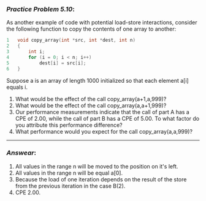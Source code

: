### ***Practice Problem 5.10***:
As another example of code with potential load-store interactions, consider the following function to copy the contents of one array to another:  

```C
1   void copy_array(int *src, int *dest, int n)
2   {
3       int i;
4       for (i = 0; i < n; i++)
5           dest[i] = src[i];
6   }
```  

Suppose a is an array of length 1000 initialized so that each element a[i] equals i.  

1. What would be the effect of the call copy_array(a+1,a,999)?
2. What would be the effect of the call copy_array(a,a+1,999)?
3. Our performance measurements indicate that the call of part A has a CPE of 2.00, while the call of part B has a CPE of 5.00. To what factor do you attribute this performance difference?
4. What performance would you expect for the call copy_array(a,a,999)?

---  

### ***Answear***:  

1. All values in the range n will be moved to the position on it's left.
2. All values in the range n will be equal a[0].
3. Because the load of one iteration depends on the result of the store from the previous iteration in the case B(2).
4. CPE 2.00.
